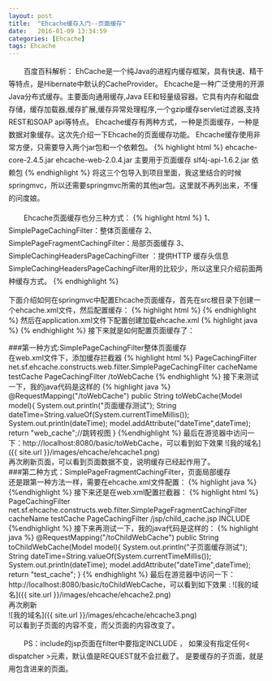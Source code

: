 ```yaml
---
layout: post
title:  "Ehcache缓存入门--页面缓存"
date:   2016-01-09 13:34:59
categories: [Ehcache]
tags: Ehcache
---
```

<p style="text-indent:30px; line-height:25px">
百度百科解析：
EhCache是一个纯Java的进程内缓存框架，具有快速、精干等特点，是Hibernate中默认的CacheProvider。
Ehcache是一种广泛使用的开源Java分布式缓存。主要面向通用缓存,Java EE和轻量级容器。它具有内存和磁盘存储，缓存加载器,缓存扩展,缓存异常处理程序,一个gzip缓存servlet过滤器,支持REST和SOAP api等特点。
Ehcache缓存有两种方式，一种是页面缓存，一种是数据对象缓存。这次先介绍一下Ehcache的页面缓存功能。
Ehcache缓存使用非常方便，只需要导入两个jar包和一个依赖包。
{% highlight html %}
ehcache-core-2.4.5.jar
ehcache-web-2.0.4.jar  主要用于页面缓存
slf4j-api-1.6.2.jar 依赖包
{% endhighlight %} 
将这三个包导入到项目里面，我这里结合的时候springmvc，所以还需要springmvc所需的其他jar包。这里就不再列出来，不懂的问度娘。
</p>
<p style="text-indent:30px; line-height:25px">
Ehcache页面缓存也分三种方式：
{% highlight html %}
1、SimplePageCachingFilter：整体页面缓存
2、SimplePageFragmentCachingFilter：局部页面缓存
3、SimpleCachingHeadersPageCachingFilter ：提供HTTP 缓存头信息
SimpleCachingHeadersPageCachingFilter用的比较少，所以这里只介绍前面两种缓存方式。
{% endhighlight %} <br/>
</p>
下面介绍如何在springmvc中配置Ehcache页面缓存，首先在src根目录下创建一个ehcache.xml文件，然后配置缓存：
{% highlight html %}
<!-- 页面全部缓存 name默认必须是SimplePageCachingFilter-->
<cache name="SimplePageCachingFilter"
eternal="false"
maxElementsInMemory="100"
overflowToDisk="false"
diskPersistent="false"
timeToIdleSeconds="0"
timeToLiveSeconds="300"
memoryStoreEvictionPolicy="LRU" />
<!--自定义缓存-->
<cache name="testCache"
eternal="false"
maxElementsInMemory="100"
overflowToDisk="false"
diskPersistent="false"
timeToIdleSeconds="0"
timeToLiveSeconds="300"
memoryStoreEvictionPolicy="LRU" />
{% endhighlight %}
然后在application.xml文件下配置创建加载ehcache.xml
{% highlight java %}
<ehcache:annotation-driven />
<ehcache:config cache-manager="cacheManager">
	<ehcache:evict-expired-elements interval="60" />
</ehcache:config>
<bean id="cacheManager" class="org.springframework.cache.ehcache.EhCacheManagerFactoryBean">
    <property name="configLocation"  value="classpath:ehcache.xml"/>
</bean>
{% endhighlight %}
接下来就是如何配置页面缓存了：
</p>
###第一种方式:SimplePageCachingFilter整体页面缓存<br/>
在web.xml文件下，添加缓存拦截器
{% highlight html %}
<!--ehcache 页面缓存过滤器-->
<filter>
    <filter-name>PageCachingFilter</filter-name>
    <filter-class>net.sf.ehcache.constructs.web.filter.SimplePageCachingFilter</filter-class>
<!--init-param 部分，如果是使用默认的配置，可以不用写，默认为SimplePageCachingFilter，如果需要指定自定义的缓存则需要init-param部分是必须指定的，param-value就是自定义的缓存名称-->
    <init-param>
        <param-name>cacheName</param-name>
        <param-value>testCache</param-value>
    </init-param>
</filter>
<filter-mapping>
    <filter-name>PageCachingFilter</filter-name>
	<!--配置需要缓存的页面-->
    <url-pattern>/toWebCache</url-pattern>
</filter-mapping>
{% endhighlight %}
接下来测试一下，我的java代码是这样的
{% highlight java %}
    @RequestMapping("/toWebCache")
    public String toWebCache(Model model){
        System.out.println("页面缓存测试");
        String dateTime=String.valueOf(System.currentTimeMillis());
        System.out.println(dateTime);
        model.addAttribute("dateTime",dateTime);
        return "web_cache";//跳转视图
    }
{%endhighlight %}
最后在游览器中访问一下：http://localhost:8080/basic/toWebCache，可以看到如下效果
![我的域名]({{ site.url }}/images/ehcache/ehcache1.png)<br/>
再次刷新页面，可以看到页面数据不变，说明缓存已经起作用了。<br/>
###第二种方式：SimplePageFragmentCachingFilter，页面局部缓存<br/>
还是跟第一种方法一样，需要在ehcache.xml文件配置：
{% highlight java %}
<!--Ehcache页面局部缓存默认缓存-->
<cache name="SimplePageFragmentCachingFilter"
	   eternal="false"
       maxElementsInMemory="100"
       overflowToDisk="false"
       diskPersistent="false"
       timeToIdleSeconds="0"
       timeToLiveSeconds="300"
       memoryStoreEvictionPolicy="LRU" />
{%endhighlight %}
接下来还是在web.xml配置拦截器：
{% highlight html %}
<!--ehcache 页面缓存过滤器 -->
<filter>
    <filter-name>PageCachingFilter</filter-name>
    <filter-class>net.sf.ehcache.constructs.web.filter.SimplePageFragmentCachingFilter</filter-class>
<!--init-param 部分，如果是使用默认的配置，可以不用写，如果需要指定自定义的缓存则需要init-param部分是必须指定的，param-value就是自定义的缓存名称-->
    <init-param>
        <param-name>cacheName</param-name>
        <param-value>testCache</param-value>
    </init-param>
</filter>
<filter-mapping>
    <filter-name>PageCachingFilter</filter-name>
<!--要缓存的子页面，就是用
<jsp:include page="/jsp/child_cache.jsp"></jsp:include>
-->
    <url-pattern>/jsp/child_cache.jsp</url-pattern>
    <dispatcher>INCLUDE</dispatcher>
</filter-mapping>
{%endhighlight %}
接下来再测试一下，我的java代码是这样的：
{% highlight java %}
    @RequestMapping("/toChildWebCache")
    public String toChildWebCache(Model model){
        System.out.println("子页面缓存测试");
        String dateTime=String.valueOf(System.currentTimeMillis());
        System.out.println(dateTime);
        model.addAttribute("dateTime",dateTime);
        return "test_cache";
    }
{% endhighlight %}
最后在游览器中访问一下：http://localhost:8080/basic/toChildWebCache，可以看到如下效果 :
![我的域名]({{ site.url }}/images/ehcache/ehcache2.png)<br/>
再次刷新<br/>
![我的域名]({{ site.url }}/images/ehcache/ehcache3.png)<br/>
可以看到子页面的内容不变，而父页面的内容改变了。<br/>
<p style="text-indent:30px; line-height:25px">PS：include的jsp页面在filter中要指定<dispatcher>INCLUDE</dispatcher> ，
如果没有指定任何< dispatcher >元素，默认值是REQUEST就不会拦截了。
 <url-pattern>是要缓存的子页面，就是用<jsp:include page="/jsp/child_cache.jsp"></jsp:include>包含进来的页面。</p>